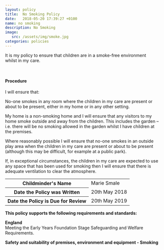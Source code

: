 ```yaml
---
layout: policy
title:  No Smoking Policy
date:   2018-05-20 17:39:27 +0100
name: no smoking
description: No Smoking
image:
   src: /assets/img/smoke.jpg
categories: policies
---
```


It is my policy to ensure that children are in a smoke-free environment whilst in my care.

<br>

#### Procedure

I will ensure that:

No-one smokes in any room where the children in my care are present or about to be present, either in my home or in any other setting.

My home is a non-smoking home and I will ensure that any visitors to my home smoke outside and away from the children. This includes the garden – i.e. there will be no smoking allowed in the garden whilst I have children at the premises.

Where reasonably possible I will ensure that no-one smokes in an outside play area when the children in my care are present or about to be present (although this may be difficult, for example at a public park).

If, in exceptional circumstances, the children in my care are expected to use any space that has been used for smoking then I will ensure that there is adequate ventilation to clear the atmosphere.

<table class="table table-bordered mt-5 mb-5">
  <tbody>
    <tr>
      <th scope="row">Childminder's Name </th>
      <td>Marie Smale</td>
    </tr>
    <tr>
      <th scope="row">Date the Policy was Written</th>
      <td>20th May 2018</td>
    </tr>
    <tr>
      <th scope="row">Date the Policy is Due for Review</th>
      <td>20th May 2019</td>
    </tr>
  </tbody>
</table>

**This policy supports the following requirements and standards:**

**England**  
   Meeting the Early Years Foundation Stage Safeguarding and Welfare Requirements.  

**Safety and suitability of premises, environment and equipment - Smoking**
